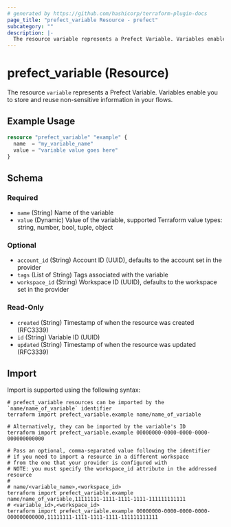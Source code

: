 ```yaml
---
# generated by https://github.com/hashicorp/terraform-plugin-docs
page_title: "prefect_variable Resource - prefect"
subcategory: ""
description: |-
  The resource variable represents a Prefect Variable. Variables enable you to store and reuse non-sensitive information in your flows.
---
```


# prefect_variable (Resource)

The resource `variable` represents a Prefect Variable. Variables enable you to store and reuse non-sensitive information in your flows.

## Example Usage

```terraform
resource "prefect_variable" "example" {
  name  = "my_variable_name"
  value = "variable value goes here"
}
```

<!-- schema generated by tfplugindocs -->
## Schema

### Required

- `name` (String) Name of the variable
- `value` (Dynamic) Value of the variable, supported Terraform value types: string, number, bool, tuple, object

### Optional

- `account_id` (String) Account ID (UUID), defaults to the account set in the provider
- `tags` (List of String) Tags associated with the variable
- `workspace_id` (String) Workspace ID (UUID), defaults to the workspace set in the provider

### Read-Only

- `created` (String) Timestamp of when the resource was created (RFC3339)
- `id` (String) Variable ID (UUID)
- `updated` (String) Timestamp of when the resource was updated (RFC3339)

## Import

Import is supported using the following syntax:

```shell
# prefect_variable resources can be imported by the `name/name_of_variable` identifier
terraform import prefect_variable.example name/name_of_variable

# Alternatively, they can be imported by the variable's ID
terraform import prefect_variable.example 00000000-0000-0000-0000-000000000000

# Pass an optional, comma-separated value following the identifier
# if you need to import a resource in a different workspace
# from the one that your provider is configured with
# NOTE: you must specify the workspace_id attribute in the addressed resource
#
# name/<variable_name>,<workspace_id>
terraform import prefect_variable.example name/name_of_variable,11111111-1111-1111-1111-111111111111
# <variable_id>,<workspace_id>
terraform import prefect_variable.example 00000000-0000-0000-0000-000000000000,11111111-1111-1111-1111-111111111111
```
